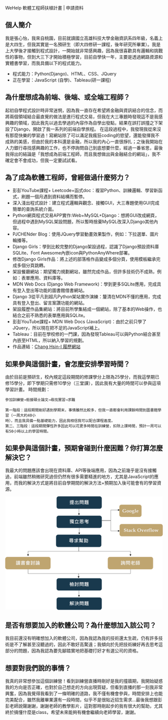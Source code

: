 WeHelp 軟體工程師扶植計畫 | 申請資料

## 個人簡介

我是張心怡，我來自桃園，目前就讀國立高雄科技大學金融資訊系四年級，名義上是大四生，但我其實是一名預研生（即大四修研一課程，後年研究所畢業）。我是上大學後才接觸到程式設計，一開始就非常感興趣，因為我很喜歡具有邏輯和挑戰性的事物，但到大三下才開始積極學習，目前自學快一年，主要是透過網路資源和實體書學習，而我具備以下的程式能力。
- 程式能力：Python(Django)、HTML、CSS、JQuery
- 正在學習：JavaScript (自學)、Tableau(研一課程)

## 為什麼想成為前端、後端、或全端工程師？
起初自學程式設計時非常迷惘，因為我一直存在希望將金融與資訊結合的信念，而將兩個領域結合最直覺的做法是進行程式交易，但我在大三專題時發現這不是我感興趣的領域，因此我先以過去學過的內容作為自學出發點，結果在誤打誤撞之下架設了Django，開啟了我一系列的前端自學旅程。
在這段過程中，我發現我從來沒有那麼快樂的學習過！寫網站除了可以滿足我瘋狂coding的慾望，還能發揮我不成熟的美感，但由於我的本科還是金融，所以我的內心一直很掙扎；之後我開始在人力銀行尋找感興趣的工作，也不停詢問自己到底想要什麼，經過一番省思，最後我得出的結論是「我想成為前端工程師，而且我想做出與金融結合的網站」，我不確定會不會成功，但我一定要試試看。

## 為了成為軟體工程師，曾經做過什麼努力？
- 彭彭YouTube課程+ Leetcode+函式doc：複習Python、訓練邏輯、學習新函式，刷題一個月遇到資料結構而暫停。
- 深入淺出程式設計：建立程式邏輯與觀念、接觸GUI，大三專題使用GUI完成簡單的查詢系統介面。
- Python網頁程式交易APP實作:Web+MySQL+Django：想將GUI改成網頁，但過程中遇到MySQL架設問題，所以暫時捨棄MySQL改深入Django其他內容。
- PJCHENder Blog：使用JQuery學習動畫效果製作，例如：下拉選單、圖片輪播等。
- Django Girls：學到比較完整的Django架設過程，認識了Django預設資料庫SQLite、Font Awesome內嵌icon與PythonAnyWhere部署。
- 修改Django Girls作品：將上述的部落格作品變成多個分頁，使用模板繼承完成多個分頁跳轉。
- 架設餐廳網站：期望獨力規劃網站，雖然完成作品，但許多技術仍不成熟，例如：表單應用、資料庫等。
- MDN Web Docs (Django Web Framework)：學到更多SQLite應用，完成具有登入登出等功能的圖書館借書網站。
- Django 3從平凡到超凡Python架站實作演練：釐清在MDN不懂的應用，完成具有登入登出、留言案讚功能的網站。
- 架設履歷作品集網站：將目前所學集結成一個網站，除了基本的Web操作，也結合之前不熟悉的表單應用與SQLite。
- 彭彭YouTube課程+ MDN Web Docs (JavaScript)：由於之前只學了JQuery，所以現在把不足的JavaScript補上。
- Tableau：</b>目前在學校修的一門課，因為發現Tableau可以與Python結合甚至內嵌至HTML，所以納入學習的規劃。
- 作品連結：<a href="https://github.com/HsinI65018/django.git" target="_blank">Chang Hsin-I 履歷網站</a>

## 如果參與這個計畫，會怎麼安排學習時間？
由於目前是預研生，校內規定這段期間的修課學分上限為25學分，而我這學期已修15學分，即下學期只需修10學分（三堂課），因此我有大量的時間可以參與這項學習計畫。
時間規劃：
  ```  
  參加訓練營→銜接碩士論文→尋找實習→求職

  第一階段：這段期間剛好遇到學期末，事情雖然比較多，但我一直都會利用課餘時間到圖書館學習（一周大約40小
  時），而且我具備一點基礎能力，因此我相信我可以配合課程進度。
  第二、三階段：這段期間彈性許多因此可以花更多時間在訓練營，扣除上課時間，預計一周可以有50小時以上的學習時間。
```
## 如果參與這個計畫，預期會碰到什麼困難？你打算怎麼解決它？
我最大的問題應該會出現在資料庫、API等後端應用，因為之前幾乎是沒有接觸過，前端雖然稍微研究過但仍然有很多需要精進的地方，尤其是JavaScript的應用，而我的解決方式是將目前自學期間的解決方法+預期加入後可能會有的學習資源。

<img src="process.png">

## 是否有想要加入的軟體公司？為什麼想加入該公司？
我目前還沒有明確想加入的軟體公司，因為我認為我的技術還太生疏，仍有許多技術是不了解甚至沒聽過的，因此不敢好高騖遠；我傾向於先把技術練好再去思考這部分的問題，因為我認為要先腳踏實地把基礎打好才有選公司的資格。
    
## 想要對我們說的事情？
我真的非常想參加這個訓練營！看到訓練營直播時剛好是我的撞牆期，我開始疑惑我的方向是否正確，也對於自己想走的方向出現質疑，但看到直播的那一刻我非常興奮，因為我覺得我看到了一條明確的道路，我不僅有機會參與，時間安排上也能完美配合，雖然我離畢業還有一段時間，似乎不是很貼近招生需求…最後我想跟彭彭老師說聲謝謝，謝謝老師的教學影片，這對那時剛起步的我有很大的幫助，尤其終於搞懂什麼是class，希望未來能夠有機會繼續向老師學習，謝謝。
